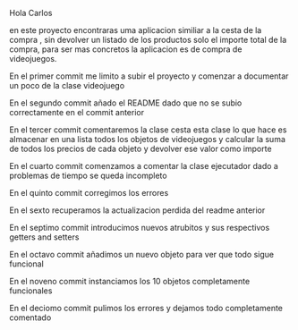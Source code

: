 Hola Carlos

en este proyecto encontraras uma aplicacion similiar a la cesta de la compra , sin devolver un listado de los productos solo el importe total de la compra,
para ser mas concretos la aplicacion es de compra de videojuegos.

En el primer commit me limito a subir el proyecto y comenzar a documentar un poco de la clase videojuego

En el segundo commit añado el README dado que no se subio correctamente en el commit anterior

En el tercer commit comentaremos la clase cesta  esta clase lo que hace es almacenar en una lista todos los objetos de videojuegos y calcular la suma de todos los precios de cada objeto y devolver ese valor como importe

En el cuarto commit comenzamos a comentar la clase ejecutador  dado a problemas de tiempo se queda incompleto

En el quinto commit corregimos los errores

En el sexto recuperamos la actualizacion perdida del readme anterior

En el septimo commit introducimos nuevos atrubitos y sus respectivos getters and setters

En el octavo  commit añadimos un nuevo objeto para ver que todo sigue funcional

En el noveno  commit instanciamos los 10 objetos completamente funcionales

En el deciomo commit pulimos los errores y dejamos todo completamente comentado